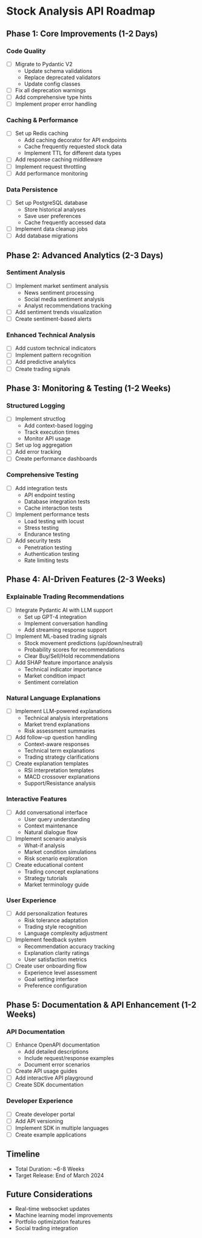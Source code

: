# Stock Analysis API Roadmap

## Phase 1: Core Improvements (1-2 Days)
### Code Quality
- [ ] Migrate to Pydantic V2
  - Update schema validations
  - Replace deprecated validators
  - Update config classes
- [ ] Fix all deprecation warnings
- [ ] Add comprehensive type hints
- [ ] Implement proper error handling

### Caching & Performance
- [ ] Set up Redis caching
  - Add caching decorator for API endpoints
  - Cache frequently requested stock data
  - Implement TTL for different data types
- [ ] Add response caching middleware
- [ ] Implement request throttling
- [ ] Add performance monitoring

### Data Persistence
- [ ] Set up PostgreSQL database
  - Store historical analyses
  - Save user preferences
  - Cache frequently accessed data
- [ ] Implement data cleanup jobs
- [ ] Add database migrations

## Phase 2: Advanced Analytics (2-3 Days)
### Sentiment Analysis
- [ ] Implement market sentiment analysis
  - News sentiment processing
  - Social media sentiment analysis
  - Analyst recommendations tracking
- [ ] Add sentiment trends visualization
- [ ] Create sentiment-based alerts

### Enhanced Technical Analysis
- [ ] Add custom technical indicators
- [ ] Implement pattern recognition
- [ ] Add predictive analytics
- [ ] Create trading signals

## Phase 3: Monitoring & Testing (1-2 Weeks)
### Structured Logging
- [ ] Implement structlog
  - Add context-based logging
  - Track execution times
  - Monitor API usage
- [ ] Set up log aggregation
- [ ] Add error tracking
- [ ] Create performance dashboards

### Comprehensive Testing
- [ ] Add integration tests
  - API endpoint testing
  - Database integration tests
  - Cache interaction tests
- [ ] Implement performance tests
  - Load testing with locust
  - Stress testing
  - Endurance testing
- [ ] Add security tests
  - Penetration testing
  - Authentication testing
  - Rate limiting tests

## Phase 4: AI-Driven Features (2-3 Weeks)
### Explainable Trading Recommendations
- [ ] Integrate Pydantic AI with LLM support
  - Set up GPT-4 integration
  - Implement conversation handling
  - Add streaming response support
- [ ] Implement ML-based trading signals
  - Stock movement predictions (up/down/neutral)
  - Probability scores for recommendations
  - Clear Buy/Sell/Hold recommendations
- [ ] Add SHAP feature importance analysis
  - Technical indicator importance
  - Market condition impact
  - Sentiment correlation

### Natural Language Explanations
- [ ] Implement LLM-powered explanations
  - Technical analysis interpretations
  - Market trend explanations
  - Risk assessment summaries
- [ ] Add follow-up question handling
  - Context-aware responses
  - Technical term explanations
  - Trading strategy clarifications
- [ ] Create explanation templates
  - RSI interpretation templates
  - MACD crossover explanations
  - Support/Resistance analysis

### Interactive Features
- [ ] Add conversational interface
  - User query understanding
  - Context maintenance
  - Natural dialogue flow
- [ ] Implement scenario analysis
  - What-if analysis
  - Market condition simulations
  - Risk scenario exploration
- [ ] Create educational content
  - Trading concept explanations
  - Strategy tutorials
  - Market terminology guide

### User Experience
- [ ] Add personalization features
  - Risk tolerance adaptation
  - Trading style recognition
  - Language complexity adjustment
- [ ] Implement feedback system
  - Recommendation accuracy tracking
  - Explanation clarity ratings
  - User satisfaction metrics
- [ ] Create user onboarding flow
  - Experience level assessment
  - Goal setting interface
  - Preference configuration

## Phase 5: Documentation & API Enhancement (1-2 Weeks)
### API Documentation
- [ ] Enhance OpenAPI documentation
  - Add detailed descriptions
  - Include request/response examples
  - Document error scenarios
- [ ] Create API usage guides
- [ ] Add interactive API playground
- [ ] Create SDK documentation

### Developer Experience
- [ ] Create developer portal
- [ ] Add API versioning
- [ ] Implement SDK in multiple languages
- [ ] Create example applications

## Timeline
- Total Duration: ~6-8 Weeks
- Target Release: End of March 2024

## Future Considerations
- Real-time websocket updates
- Machine learning model improvements
- Portfolio optimization features
- Social trading integration
